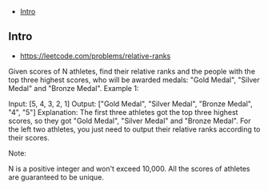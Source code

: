 - [Intro](#intro)

## Intro

- https://leetcode.com/problems/relative-ranks


Given scores of N athletes, find their relative ranks and the people with the top three highest scores, who will be awarded medals: "Gold Medal", "Silver Medal" and "Bronze Medal".
Example 1:

Input: [5, 4, 3, 2, 1]
Output: ["Gold Medal", "Silver Medal", "Bronze Medal", "4", "5"]
Explanation: The first three athletes got the top three highest scores, so they got "Gold Medal", "Silver Medal" and "Bronze Medal". For the left two athletes, you just need to output their relative ranks according to their scores.

Note:

N is a positive integer and won't exceed 10,000.
All the scores of athletes are guaranteed to be unique.

